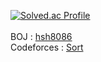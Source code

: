 [![Solved.ac Profile](http://mazassumnida.wtf/api/v2/generate_badge?boj=hsh8086)](https://solved.ac/hsh8086/)
<br/>
<br/>
BOJ : [hsh8086](https://www.acmicpc.net/user/hsh8086)
<br/>
Codeforces : [Sort](https://codeforces.com/profile/)
